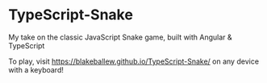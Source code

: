 # TypeScript-Snake

My take on the classic JavaScript Snake game, built with Angular & TypeScript

To play, visit https://blakeballew.github.io/TypeScript-Snake/
on any device with a keyboard!

